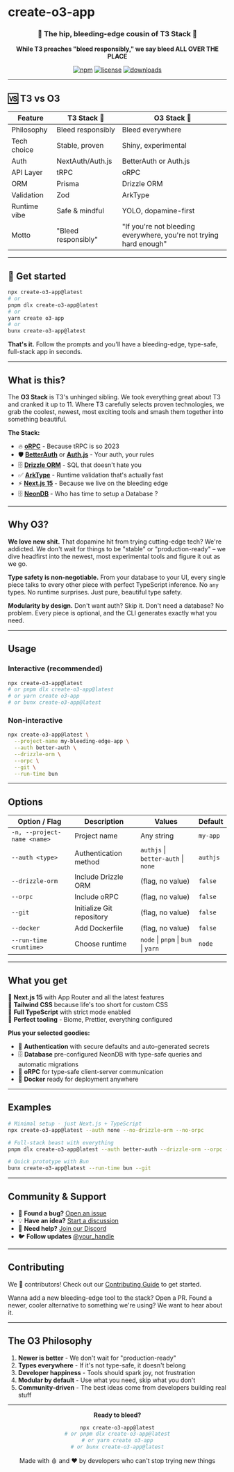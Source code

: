 # create-o3-app

<div align="center">
  <h3>🫧 The hip, bleeding-edge cousin of T3 Stack 🫧</h3>
  <p>
    <strong>While T3 preaches "bleed responsibly," we say bleed ALL OVER THE PLACE</strong>
  </p>
  
  [![npm](https://img.shields.io/npm/v/create-o3-app)](https://www.npmjs.com/package/create-o3-app)
  [![license](https://img.shields.io/github/license/your-org/create-o3-app)](LICENSE)
  [![downloads](https://img.shields.io/npm/dm/create-o3-app)](https://npmjs.com/package/create-o3-app)
</div>

---

## 🆚 T3 vs O3

| Feature      | T3 Stack 🧘         | O3 Stack 🫧                                                         |
| ------------ | ------------------- | ------------------------------------------------------------------ |
| Philosophy   | Bleed responsibly   | Bleed everywhere                                                   |
| Tech choice  | Stable, proven      | Shiny, experimental                                                |
| Auth         | NextAuth/Auth.js    | BetterAuth or Auth.js                                              |
| API Layer    | tRPC                | oRPC                                                               |
| ORM          | Prisma              | Drizzle ORM                                                        |
| Validation   | Zod                 | ArkType                                                            |
| Runtime vibe | Safe & mindful      | YOLO, dopamine-first                                               |
| Motto        | "Bleed responsibly" | "If you're not bleeding everywhere, you're not trying hard enough" |

---

## 🚀 Get started

```bash
npx create-o3-app@latest
# or
pnpm dlx create-o3-app@latest
# or
yarn create o3-app
# or
bunx create-o3-app@latest
```

**That's it.** Follow the prompts and you'll have a bleeding-edge, type-safe, full-stack app in seconds.

---

## What is this?

The **O3 Stack** is T3's unhinged sibling. We took everything great about T3 and cranked it up to 11. Where T3 carefully selects proven technologies, we grab the coolest, newest, most exciting tools and smash them together into something beautiful.

**The Stack:**

- 🔥 **[oRPC](https://orpc.unnoq.com/)** - Because tRPC is so 2023
- 🛡️ **[BetterAuth](https://better-auth.com/)** or **[Auth.js](https://authjs.dev/)** - Your auth, your rules
- 🗄️ **[Drizzle ORM](https://orm.drizzle.team/)** - SQL that doesn't hate you
- ✅ **[ArkType](https://arktype.io/)** - Runtime validation that's actually fast
- ⚡ **[Next.js 15](https://nextjs.org/)** - Because we live on the bleeding edge
- 🗄️ **[NeonDB](https://neon.com/)** - Who has time to setup a Database ?

---

## Why O3?

**We love new shit.** That dopamine hit from trying cutting-edge tech? We're addicted. We don't wait for things to be "stable" or "production-ready" – we dive headfirst into the newest, most experimental tools and figure it out as we go.

**Type safety is non-negotiable.** From your database to your UI, every single piece talks to every other piece with perfect TypeScript inference. No `any` types. No runtime surprises. Just pure, beautiful type safety.

**Modularity by design.** Don't want auth? Skip it. Don't need a database? No problem. Every piece is optional, and the CLI generates exactly what you need.

---

## Usage

### Interactive (recommended)

```bash
npx create-o3-app@latest
# or pnpm dlx create-o3-app@latest
# or yarn create o3-app
# or bunx create-o3-app@latest
```

### Non-interactive

```bash
npx create-o3-app@latest \
  --project-name my-bleeding-edge-app \
  --auth better-auth \
  --drizzle-orm \
  --orpc \
  --git \
  --run-time bun
```

---

## Options

| Option / Flag               | Description               | Values                              | Default  |
| --------------------------- | ------------------------- | ----------------------------------- | -------- |
| `-n, --project-name <name>` | Project name              | Any string                          | `my-app` |
| `--auth <type>`             | Authentication method     | `authjs` \| `better-auth` \| `none` | `authjs` |
| `--drizzle-orm`             | Include Drizzle ORM       | (flag, no value)                    | `false`  |
| `--orpc`                    | Include oRPC              | (flag, no value)                    | `false`  |
| `--git`                     | Initialize Git repository | (flag, no value)                    | `false`  |
| `--docker`                  | Add Dockerfile            | (flag, no value)                    | `false`  |
| `--run-time <runtime>`      | Choose runtime            | `node` \| `pnpm` \| `bun` \| `yarn` | `node`   |

---

## What you get

🎯 **Next.js 15** with App Router and all the latest features  
🎨 **Tailwind CSS** because life's too short for custom CSS  
📝 **Full TypeScript** with strict mode enabled  
🔧 **Perfect tooling** - Biome, Prettier, everything configured

**Plus your selected goodies:**

- 🔐 **Authentication** with secure defaults and auto-generated secrets
- 🗄️ **Database** pre-configured NeonDB with type-safe queries and automatic migrations
- 📡 **oRPC** for type-safe client-server communication
- 🐳 **Docker** ready for deployment anywhere

---

## Examples

```bash
# Minimal setup - just Next.js + TypeScript
npx create-o3-app@latest --auth none --no-drizzle-orm --no-orpc

# Full-stack beast with everything
pnpm dlx create-o3-app@latest --auth better-auth --drizzle-orm --orpc --docker

# Quick prototype with Bun
bunx create-o3-app@latest --run-time bun --git
```

---

## Community & Support

- 🐛 **Found a bug?** [Open an issue](https://github.com/your-org/create-o3-app/issues)
- 💡 **Have an idea?** [Start a discussion](https://github.com/your-org/create-o3-app/discussions)
- 💬 **Need help?** [Join our Discord](https://discord.gg/your-invite)
- 🐦 **Follow updates** [@your_handle](https://twitter.com/your_handle)

---

## Contributing

We 💖 contributors! Check out our [Contributing Guide](CONTRIBUTING.md) to get started.

Wanna add a new bleeding-edge tool to the stack? Open a PR. Found a newer, cooler alternative to something we're using? We want to hear about it.

---

## The O3 Philosophy

1. **Newer is better** - We don't wait for "production-ready"
2. **Types everywhere** - If it's not type-safe, it doesn't belong
3. **Developer happiness** - Tools should spark joy, not frustration
4. **Modular by default** - Use what you need, skip what you don't
5. **Community-driven** - The best ideas come from developers building real stuff

---

<div align="center">
  <strong>Ready to bleed?</strong>
  
  ```bash
  npx create-o3-app@latest
  # or pnpm dlx create-o3-app@latest
  # or yarn create o3-app
  # or bunx create-o3-app@latest
  ```
  
  Made with 🩸 and ❤️ by developers who can't stop trying new things
</div>
